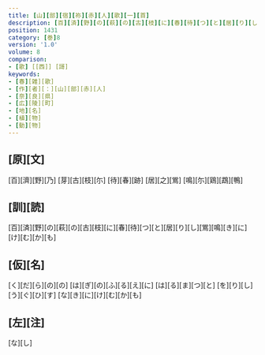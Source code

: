 ```yaml
---
title: [山][部][宿][祢][赤][人][歌][一][首]
description: [百][済][野][の][萩][の][古][枝][に][春][待][つ][と][居][り][し][鴬][鳴][き][に][け][む][か][も]
position: 1431
category: [巻]8
version: '1.0'
volume: 8
comparison:
- [歌] [[西]] [謌]
keywords:
- [春][雑][歌]
- [作][者][：][山][部][赤][人]
- [奈][良][県]
- [広][陵][町]
- [地][名]
- [植][物]
- [動][物]
---
```


## [原][文]

[百][濟][野][乃] [芽][古][枝][尓] [待][春][跡] [居][之][鴬] [鳴][尓][鶏][鵡][鴨]

## [訓][読]

[百][済][野][の][萩][の][古][枝][に][春][待][つ][と][居][り][し][鴬][鳴][き][に][け][む][か][も]

## [仮][名]

[く][だ][ら][の][の] [は][ぎ][の][ふ][る][え][に] [は][る][ま][つ][と] [を][り][し][う][ぐ][ひ][す] [な][き][に][け][む][か][も]

## [左][注]

[な][し]
